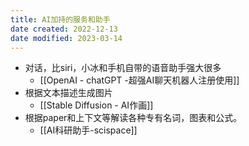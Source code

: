 ```yaml
---
title: AI加持的服务和助手
date created: 2022-12-13
date modified: 2023-03-14
---
```

- 对话，比siri，小冰和手机自带的语音助手强大很多
	- [[OpenAI - chatGPT -超强AI聊天机器人注册使用]]
- 根据文本描述生成图片
	- [[Stable Diffusion - AI作画]]
- 根据paper和上下文等解读各种专有名词，图表和公式。
	- [[AI科研助手-scispace]]
